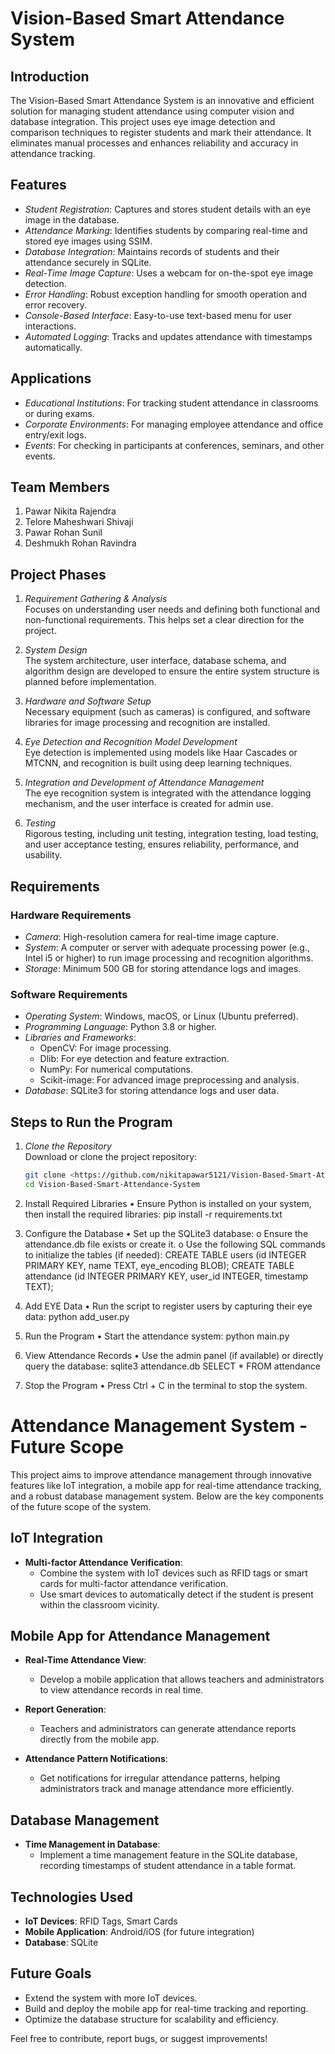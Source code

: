 # Vision-Based Smart Attendance System

## Introduction
The Vision-Based Smart Attendance System is an innovative and efficient solution for managing student attendance using computer vision and database integration. This project uses eye image detection and comparison techniques to register students and mark their attendance. It eliminates manual processes and enhances reliability and accuracy in attendance tracking.

## Features
- *Student Registration*: Captures and stores student details with an eye image in the database.
- *Attendance Marking*: Identifies students by comparing real-time and stored eye images using SSIM.
- *Database Integration*: Maintains records of students and their attendance securely in SQLite.
- *Real-Time Image Capture*: Uses a webcam for on-the-spot eye image detection.
- *Error Handling*: Robust exception handling for smooth operation and error recovery.
- *Console-Based Interface*: Easy-to-use text-based menu for user interactions.
- *Automated Logging*: Tracks and updates attendance with timestamps automatically.

## Applications
- *Educational Institutions*: For tracking student attendance in classrooms or during exams.
- *Corporate Environments*: For managing employee attendance and office entry/exit logs.
- *Events*: For checking in participants at conferences, seminars, and other events.

## Team Members
1. Pawar Nikita Rajendra
2. Telore Maheshwari Shivaji
3. Pawar Rohan Sunil
4. Deshmukh Rohan Ravindra

## Project Phases
1. *Requirement Gathering & Analysis*  
   Focuses on understanding user needs and defining both functional and non-functional requirements. This helps set a clear direction for the project.

2. *System Design*  
   The system architecture, user interface, database schema, and algorithm design are developed to ensure the entire system structure is planned before implementation.

3. *Hardware and Software Setup*  
   Necessary equipment (such as cameras) is configured, and software libraries for image processing and recognition are installed.

4. *Eye Detection and Recognition Model Development*  
   Eye detection is implemented using models like Haar Cascades or MTCNN, and recognition is built using deep learning techniques.

5. *Integration and Development of Attendance Management*  
   The eye recognition system is integrated with the attendance logging mechanism, and the user interface is created for admin use.

6. *Testing*  
   Rigorous testing, including unit testing, integration testing, load testing, and user acceptance testing, ensures reliability, performance, and usability.

## Requirements

### Hardware Requirements
- *Camera*: High-resolution camera for real-time image capture.
- *System*: A computer or server with adequate processing power (e.g., Intel i5 or higher) to run image processing and recognition algorithms.
- *Storage*: Minimum 500 GB for storing attendance logs and images.

### Software Requirements
- *Operating System*: Windows, macOS, or Linux (Ubuntu preferred).
- *Programming Language*: Python 3.8 or higher.
- *Libraries and Frameworks*:
  - OpenCV: For image processing.
  - Dlib: For eye detection and feature extraction.
  - NumPy: For numerical computations.
  - Scikit-image: For advanced image preprocessing and analysis.
- *Database*: SQLite3 for storing attendance logs and user data.

## Steps to Run the Program
1. *Clone the Repository*  
   Download or clone the project repository:
   ```bash
   git clone <https://github.com/nikitapawar5121/Vision-Based-Smart-Attendance-System.git>
   cd Vision-Based-Smart-Attendance-System
2. Install Required Libraries
•	Ensure Python is installed on your system, then install the required libraries:
pip install -r requirements.txt

3. Configure the Database
•	Set up the SQLite3 database:
o	Ensure the attendance.db file exists or create it.
o	Use the following SQL commands to initialize the tables (if needed):
CREATE TABLE users (id INTEGER PRIMARY KEY, name TEXT,    eye_encoding BLOB);
CREATE TABLE attendance (id INTEGER PRIMARY KEY, user_id INTEGER,   timestamp TEXT);
4. Add EYE Data
•	Run the script to register users by capturing their eye data:
      python add_user.py
5. Run the Program
•	Start the attendance system:
python main.py
6. View Attendance Records
•	Use the admin panel (if available) or directly query the database:
sqlite3 attendance.db
SELECT * FROM attendance
7. Stop the Program
•	Press Ctrl + C in the terminal to stop the system.


# Attendance Management System - Future Scope

This project aims to improve attendance management through innovative features like IoT integration, a mobile app for real-time attendance tracking, and a robust database management system. Below are the key components of the future scope of the system.

## IoT Integration

- **Multi-factor Attendance Verification**:  
  - Combine the system with IoT devices such as RFID tags or smart cards for multi-factor attendance verification.
  - Use smart devices to automatically detect if the student is present within the classroom vicinity.

## Mobile App for Attendance Management

- **Real-Time Attendance View**:  
  - Develop a mobile application that allows teachers and administrators to view attendance records in real time.
  
- **Report Generation**:  
  - Teachers and administrators can generate attendance reports directly from the mobile app.

- **Attendance Pattern Notifications**:  
  - Get notifications for irregular attendance patterns, helping administrators track and manage attendance more efficiently.

## Database Management

- **Time Management in Database**:  
  - Implement a time management feature in the SQLite database, recording timestamps of student attendance in a table format.

## Technologies Used

- **IoT Devices**: RFID Tags, Smart Cards
- **Mobile Application**: Android/iOS (for future integration)
- **Database**: SQLite

## Future Goals

- Extend the system with more IoT devices.
- Build and deploy the mobile app for real-time tracking and reporting.
- Optimize the database structure for scalability and efficiency.

Feel free to contribute, report bugs, or suggest improvements!




